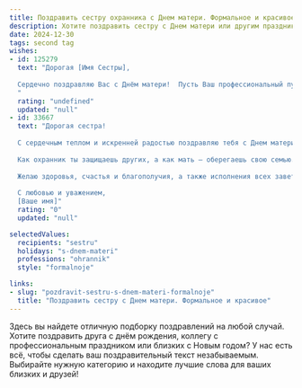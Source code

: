 ```yaml
---
title: Поздравить сестру охранника с Днем матери. Формальное и красивое
description: Хотите поздравить сестру с Днем матери или другим праздником? Наш ИИ создаст незабываемое поздравление, а вы обязательно выделитесь среди других.  
date: 2024-12-30
tags: second tag
wishes:
- id: 125279
  text: "Дорогая [Имя Сестры],
  
  Сердечно поздравляю Вас с Днём матери!  Пусть Ваш профессиональный путь охранника наполняется уважением и благодарностью, а материнский опыт – радостью, счастьем и гордостью за Ваших детей. Желаю Вам крепкого здоровья, благополучия и всего самого наилучшего!
  "
  rating: "undefined"
  updated: "null"
- id: 33667
  text: "Дорогая сестра!
  
  С сердечным теплом и искренней радостью поздравляю тебя с Днем матери! В этот светлый праздник хочется выразить тебе свою глубочайшую благодарность за твою заботу, любовь и поддержку. Ваша сила и стойкость, проявляющиеся в каждом дне, вдохновляют и восхищают.
  
  Как охранник ты защищаешь других, а как мать — оберегаешь свою семью. Ваше уважение к жизни и стремление поддерживать близких делает мир вокруг лучше и безопаснее. Пусть в вашем доме всегда царят уют, радость и понимание.
  
  Желаю здоровья, счастья и благополучия, а также исполнения всех заветных желаний. Ты — невероятная женщина, и я горжусь, что у меня есть такая сестра.
  
  С любовью и уважением,
  [Ваше имя]"
  rating: "0"
  updated: "null"

selectedValues:
  recipients: "sestru"
  holidays: "s-dnem-materi"
  professions: "ohrannik"
  style: "formalnoje"

links:
- slug: "pozdravit-sestru-s-dnem-materi-formalnoje"
  title: "Поздравить сестру с Днем матери. Формальное и красивое"
---
```


Здесь вы найдете отличную подборку поздравлений на любой случай. 
Хотите поздравить друга с днём рождения, коллегу с профессиональным праздником или близких с Новым годом? У нас есть всё, чтобы сделать ваш поздравительный текст незабываемым. Выбирайте нужную категорию и находите лучшие слова для ваших близких и друзей!
